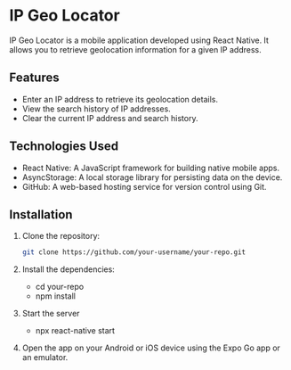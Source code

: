 # IP Geo Locator

IP Geo Locator is a mobile application developed using React Native. It allows you to retrieve geolocation information for a given IP address.

## Features

- Enter an IP address to retrieve its geolocation details.
- View the search history of IP addresses.
- Clear the current IP address and search history.

## Technologies Used

- React Native: A JavaScript framework for building native mobile apps.
- AsyncStorage: A local storage library for persisting data on the device.
- GitHub: A web-based hosting service for version control using Git.

## Installation

1. Clone the repository:
   ```bash
   git clone https://github.com/your-username/your-repo.git
2. Install the dependencies:

    - cd your-repo
    - npm install

3. Start the server 
    - npx react-native start
    
4. Open the app on your Android or iOS device using the Expo Go app or an emulator.

